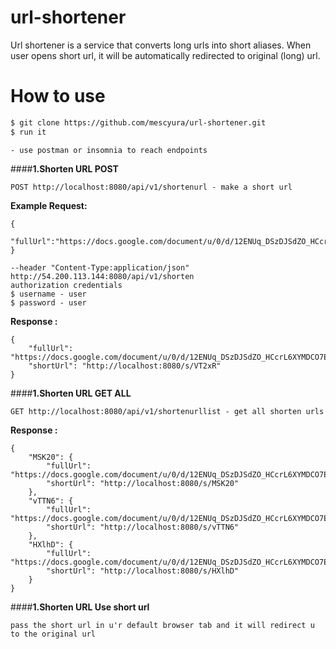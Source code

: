 # url-shortener

Url shortener is a service that converts long urls into short aliases.
When user opens short url, it will be automatically redirected to original (long) url.

# How to use 

```sh
$ git clone https://github.com/mescyura/url-shortener.git
$ run it
```
    - use postman or insomnia to reach endpoints
####**1.Shorten URL POST**
```
POST http://localhost:8080/api/v1/shortenurl - make a short url
```
**Example Request:**
```
{
    "fullUrl":"https://docs.google.com/document/u/0/d/12ENUq_DSzDJSdZO_HCcrL6XYMDCO7E8fD40ULTtVrQA/mobilebasic"
} 

--header "Content-Type:application/json" 
http://54.200.113.144:8080/api/v1/shorten
authorization credentials
$ username - user
$ password - user

```
**Response :**
```
{
    "fullUrl": "https://docs.google.com/document/u/0/d/12ENUq_DSzDJSdZO_HCcrL6XYMDCO7E8fD40ULTtVrQA/mobilebasic",
    "shortUrl": "http://localhost:8080/s/VT2xR"
}
```
####**1.Shorten URL GET ALL**
```
GET http://localhost:8080/api/v1/shortenurllist - get all shorten urls
```

**Response :**
```
{
    "MSK20": {
        "fullUrl": "https://docs.google.com/document/u/0/d/12ENUq_DSzDJSdZO_HCcrL6XYMDCO7E8fD40ULTtVrQA/mobilebasic",
        "shortUrl": "http://localhost:8080/s/MSK20"
    },
    "vTTN6": {
        "fullUrl": "https://docs.google.com/document/u/0/d/12ENUq_DSzDJSdZO_HCcrL6XYMDCO7E8fD40ULTtVrQA/mobilebasic",
        "shortUrl": "http://localhost:8080/s/vTTN6"
    },
    "HXlhD": {
        "fullUrl": "https://docs.google.com/document/u/0/d/12ENUq_DSzDJSdZO_HCcrL6XYMDCO7E8fD40ULTtVrQA/mobilebasic",
        "shortUrl": "http://localhost:8080/s/HXlhD"
    }
}
```
####**1.Shorten URL Use short url**
```
pass the short url in u'r default browser tab and it will redirect u to the original url
```

